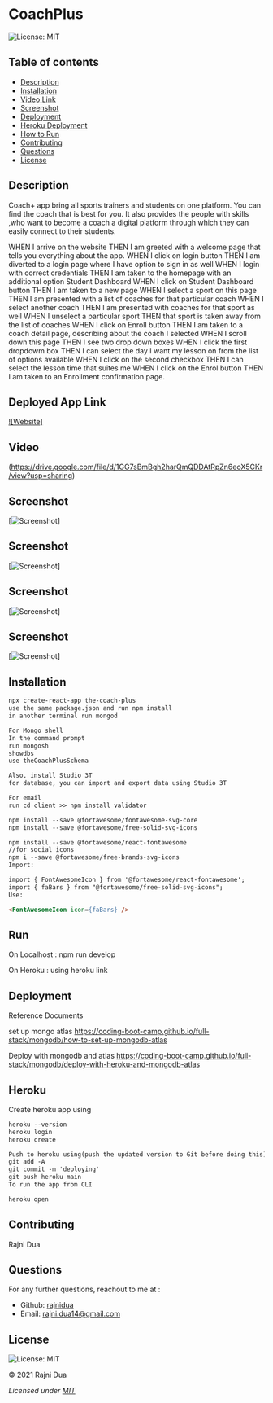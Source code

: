 # CoachPlus

![License: MIT](https://img.shields.io/badge/License-MIT-yellow.svg)

## Table of contents

- [Description](#Description)
- [Installation](#Installation)
- [Video Link](#Video)
- [Screenshot](#Screenshot)
- [Deployment](#Deployment)
- [Heroku Deployment](#Heroku)
- [How to Run](#Run)
- [Contributing](#Contributing)
- [Questions](#Questions)
- [License](#License)

## Description

Coach+ app bring all sports trainers and students on one platform. You can find the coach that is best for you.
It also provides the people with skills ,who want to become a coach a digital platform through which they can easily connect to their students.

WHEN I arrive on the website
THEN I am greeted with a welcome page that tells you everything about the app.
WHEN I click on login button
THEN I am diverted to a login page where I have option to sign in as well
WHEN I login with correct credentials
THEN I am taken to the homepage with an additional option Student Dashboard
WHEN I click on Student Dashboard button
THEN I am taken to a new page
WHEN I select a sport on this page
THEN I am presented with a list of coaches for that particular coach
WHEN I select another coach
THEN I am presented with coaches for that sport as well
WHEN I unselect a particular sport
THEN that sport is taken away from the list of coaches
WHEN I click on Enroll button
THEN I am taken to a coach detail page, describing about the coach I selected
WHEN I scroll down this page
THEN I see two drop down boxes
WHEN I click the first dropdowm box
THEN I can select the day I want my lesson on from the list of options available
WHEN I click on the second checkbox
THEN I can select the lesson time that suites me
WHEN I click on the Enrol button
THEN I am taken to an Enrollment confirmation page.

## Deployed App Link

[![Website]](https://boiling-garden-36543.herokuapp.com/)

## Video

(https://drive.google.com/file/d/1GG7sBmBgh2harQmQDDAtRpZn6eoX5CKr/view?usp=sharing)

## Screenshot

[![Screenshot](./images/CoachPlusScreenshot1.gif)]

## Screenshot

[![Screenshot](./images/CoachPlusScreenshot2.gif)]

## Screenshot

[![Screenshot](./images/CoachPlusScreenshot3.gif)]

## Screenshot

[![Screenshot](./images/CoachPlusScreenshot4.gif)]

## Installation

```md
npx create-react-app the-coach-plus
use the same package.json and run npm install
in another terminal run mongod

For Mongo shell
In the command prompt
run mongosh
showdbs
use theCoachPlusSchema

Also, install Studio 3T
for database, you can import and export data using Studio 3T

For email
run cd client >> npm install validator

npm install --save @fortawesome/fontawesome-svg-core
npm install --save @fortawesome/free-solid-svg-icons

npm install --save @fortawesome/react-fontawesome
//for social icons
npm i --save @fortawesome/free-brands-svg-icons
Import:

import { FontAwesomeIcon } from '@fortawesome/react-fontawesome';
import { faBars } from "@fortawesome/free-solid-svg-icons";
Use:

<FontAwesomeIcon icon={faBars} />
```

## Run

On Localhost : npm run develop

On Heroku : using heroku link

## Deployment

Reference Documents

set up mongo atlas https://coding-boot-camp.github.io/full-stack/mongodb/how-to-set-up-mongodb-atlas

Deploy with mongodb and atlas https://coding-boot-camp.github.io/full-stack/mongodb/deploy-with-heroku-and-mongodb-atlas

## Heroku

Create heroku app using

```md
heroku --version
heroku login
heroku create
```

```md
Push to heroku using(push the updated version to Git before doing this)
git add -A
git commit -m 'deploying'
git push heroku main
To run the app from CLI

heroku open
```

## Contributing

Rajni Dua

## Questions

For any further questions, reachout to me at :

- Github: [rajnidua](https://github.com/rajnidua)
- Email: rajni.dua14@gmail.com

## License

![License: MIT](https://img.shields.io/badge/License-MIT-yellow.svg)

&copy; 2021 Rajni Dua

_Licensed under [MIT](./license)_
